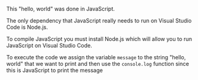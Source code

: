 This "hello, world" was done in JavaScript.

The only dependency that JavaScript really needs to run on Visual Studio Code is Node.js.

To compile JavaScript you must install Node.js which will allow you to run JavaScript on Visual Studio Code.

To execute the code we assign the variable `message` to the string "hello, world" that we want to print and then use the `console.log` function since this is JavaScript to print the message

